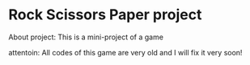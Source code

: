 # Rock Scissors Paper project

About project: This is a mini-project of a game

attentoin: All codes of this game are very old and I will fix it very soon!
